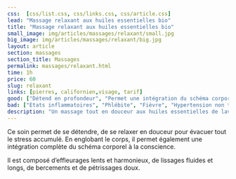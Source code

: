 ```yaml
---
css:  [css/list.css, css/links.css, css/article.css]
lead: "Massage relaxant aux huiles essentielles bio"
title: "Massage relaxant aux huiles essentielles bio"
small_image: img/articles/massages/relaxant/small.jpg
big_image: img/articles/massages/relaxant/big.jpg
layout: article
section: massages
section_title: Massages
permalink: massages/relaxant.html
time: 1h
price: 60
slug: relaxant
links: [pierres, californien,visage, tarif]
good: ["Détend en profondeur", "Permet une intégration du schéma corporel à la conscience", "Lâcher prise"]
bad: ["Etats inflammatoires", "Phlébite", "Fièvre", "Hypertension non traitée"]
description: "Un massage tout en douceur aux huiles essentielles de lavande, camomille pour  lâcher prise et déconnecter."
---
```

Ce soin permet de se détendre, de se relaxer en
douceur pour évacuer tout le stress accumulé.
En englobant le corps, il permet également une
intégration complète du schéma corporel à la
conscience.


Il est composé d’effleurages lents et harmonieux,
de lissages fluides et longs, de bercements et de
pétrissages doux.



